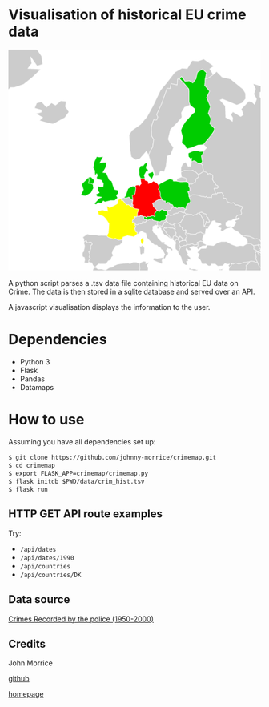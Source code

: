 # Visualisation of historical EU crime data

![Historical Crime Map](crimemap/static/crimemap.png)

A python script parses a .tsv data file containing historical EU data on Crime.  The data is then stored in a sqlite database and served over an API.

A javascript visualisation displays the information to the user.

# Dependencies

* Python 3
* Flask
* Pandas
* Datamaps

# How to use

Assuming you have all dependencies set up:

	$ git clone https://github.com/johnny-morrice/crimemap.git
	$ cd crimemap
	$ export FLASK_APP=crimemap/crimemap.py
	$ flask initdb $PWD/data/crim_hist.tsv
	$ flask run

## HTTP GET API route examples

Try:

* `/api/dates`
* `/api/dates/1990`
* `/api/countries`
* `/api/countries/DK`

## Data source

[Crimes Recorded by the police (1950-2000)](https://data.europa.eu/euodp/en/data/dataset/qdxC0mEw46A0rQODgMzCQ)

## Credits

John Morrice

[github](https://github.com/johnny-morrice)

[homepage](http://jmorrice.teoma.io)
